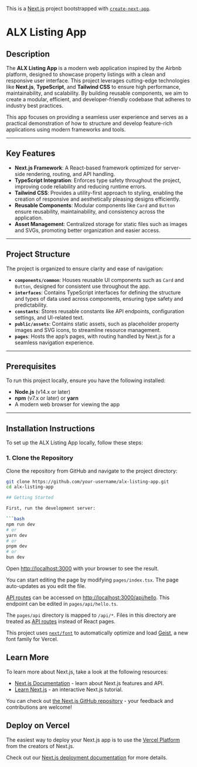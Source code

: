 This is a [Next.js](https://nextjs.org) project bootstrapped with [`create-next-app`](https://nextjs.org/docs/pages/api-reference/create-next-app).

# **ALX Listing App**

## **Description**
The **ALX Listing App** is a modern web application inspired by the Airbnb platform, designed to showcase property listings with a clean and responsive user interface. This project leverages cutting-edge technologies like **Next.js**, **TypeScript**, and **Tailwind CSS** to ensure high performance, maintainability, and scalability. By building reusable components, we aim to create a modular, efficient, and developer-friendly codebase that adheres to industry best practices.

This app focuses on providing a seamless user experience and serves as a practical demonstration of how to structure and develop feature-rich applications using modern frameworks and tools.

---

## **Key Features**
- **Next.js Framework**: A React-based framework optimized for server-side rendering, routing, and API handling.
- **TypeScript Integration**: Enforces type safety throughout the project, improving code reliability and reducing runtime errors.
- **Tailwind CSS**: Provides a utility-first approach to styling, enabling the creation of responsive and aesthetically pleasing designs efficiently.
- **Reusable Components**: Modular components like `Card` and `Button` ensure reusability, maintainability, and consistency across the application.
- **Asset Management**: Centralized storage for static files such as images and SVGs, promoting better organization and easier access.

---

## **Project Structure**
The project is organized to ensure clarity and ease of navigation:

- **`components/common`**: Houses reusable UI components such as `Card` and `Button`, designed for consistent use throughout the app.
- **`interfaces`**: Contains TypeScript interfaces for defining the structure and types of data used across components, ensuring type safety and predictability.
- **`constants`**: Stores reusable constants like API endpoints, configuration settings, and UI-related text.
- **`public/assets`**: Contains static assets, such as placeholder property images and SVG icons, to streamline resource management.
- **`pages`**: Hosts the app’s pages, with routing handled by Next.js for a seamless navigation experience.

---

## **Prerequisites**
To run this project locally, ensure you have the following installed:
- **Node.js** (v14.x or later)
- **npm** (v7.x or later) or **yarn**
- A modern web browser for viewing the app

---

## **Installation Instructions**
To set up the ALX Listing App locally, follow these steps:

### 1. Clone the Repository
Clone the repository from GitHub and navigate to the project directory:
```bash
git clone https://github.com/your-username/alx-listing-app.git
cd alx-listing-app

## Getting Started

First, run the development server:

```bash
npm run dev
# or
yarn dev
# or
pnpm dev
# or
bun dev
```

Open [http://localhost:3000](http://localhost:3000) with your browser to see the result.

You can start editing the page by modifying `pages/index.tsx`. The page auto-updates as you edit the file.

[API routes](https://nextjs.org/docs/pages/building-your-application/routing/api-routes) can be accessed on [http://localhost:3000/api/hello](http://localhost:3000/api/hello). This endpoint can be edited in `pages/api/hello.ts`.

The `pages/api` directory is mapped to `/api/*`. Files in this directory are treated as [API routes](https://nextjs.org/docs/pages/building-your-application/routing/api-routes) instead of React pages.

This project uses [`next/font`](https://nextjs.org/docs/pages/building-your-application/optimizing/fonts) to automatically optimize and load [Geist](https://vercel.com/font), a new font family for Vercel.

## Learn More

To learn more about Next.js, take a look at the following resources:

- [Next.js Documentation](https://nextjs.org/docs) - learn about Next.js features and API.
- [Learn Next.js](https://nextjs.org/learn-pages-router) - an interactive Next.js tutorial.

You can check out [the Next.js GitHub repository](https://github.com/vercel/next.js) - your feedback and contributions are welcome!

## Deploy on Vercel

The easiest way to deploy your Next.js app is to use the [Vercel Platform](https://vercel.com/new?utm_medium=default-template&filter=next.js&utm_source=create-next-app&utm_campaign=create-next-app-readme) from the creators of Next.js.

Check out our [Next.js deployment documentation](https://nextjs.org/docs/pages/building-your-application/deploying) for more details.
